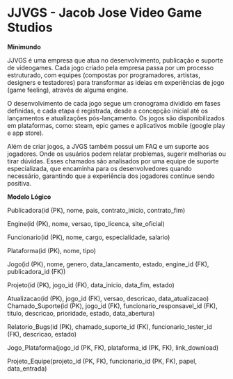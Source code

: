 # JJVGS - Jacob Jose Video Game Studios

**Minimundo**

JJVGS é uma empresa que atua no desenvolvimento, publicação e suporte de videogames. Cada jogo criado pela empresa passa por um processo estruturado, com equipes (compostas por programadores, artistas, designers e testadores) para transformar as ideias em experiências de jogo (game feeling), através de alguma engine.

O desenvolvimento de cada jogo segue um cronograma dividido em fases definidas, e cada etapa é registrada, desde a concepção inicial até os lançamentos e atualizações pós-lançamento. Os jogos são disponibilizados em plataformas, como: steam, epic games e aplicativos mobile (google play e app store).

Além de criar jogos, a JVGS também possui um FAQ e um suporte aos jogadores. Onde os usuários podem relatar problemas, sugerir melhorias ou tirar dúvidas. Esses chamados são analisados por uma equipe de suporte especializada, que encaminha para os desenvolvedores quando necessário, garantindo que a experiência dos jogadores continue sendo positiva.

**Modelo Lógico**

Publicadora(id (PK), nome, pais, contrato_inicio, contrato_fim)

Engine(id (PK), nome, versao, tipo_licenca, site_oficial)

Funcionario(id (PK), nome, cargo, especialidade, salario)

Plataforma(id (PK), nome, tipo)

Jogo(id (PK), nome, genero, data_lancamento, estado, engine_id (FK), publicadora_id (FK))

Projeto(id (PK), jogo_id (FK), data_inicio, data_fim, estado)

Atualizacao(id (PK), jogo_id (FK), versao, descricao, data_atualizacao)
Chamado_Suporte(id (PK), jogo_id (FK), funcionario_responsavel_id (FK), titulo, descricao, prioridade, estado, data_abertura)

Relatorio_Bugs(id (PK), chamado_suporte_id (FK), funcionario_tester_id (FK), descricao, estado)

Jogo_Plataforma(jogo_id (PK, FK), plataforma_id (PK, FK), link_download)

Projeto_Equipe(projeto_id (PK, FK), funcionario_id (PK, FK), papel, data_entrada)
